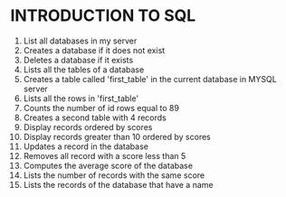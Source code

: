 # INTRODUCTION TO SQL
1. List all databases in my server
2. Creates a database if it does not exist
3. Deletes a database if it exists
4. Lists all the tables of a database
5. Creates a table called 'first_table' in the current database in MYSQL server
6. Lists all the rows in 'first_table'
7. Counts the number of id rows equal to 89
8. Creates a second table with 4 records
9. Display records ordered by scores
10. Display records greater than 10 ordered by scores
11. Updates a record in the database
12. Removes all record with a score less than 5
13. Computes the average score of the database
14. Lists the number of records with the same score
15. Lists the records of the database that have a name